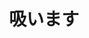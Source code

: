 ---
title: 吸います
description: 吸
kana: すいます
pronunciation: suimasu
tone: 平板型
type: 动
pubDate: 2024-07-04 00:00:01
---